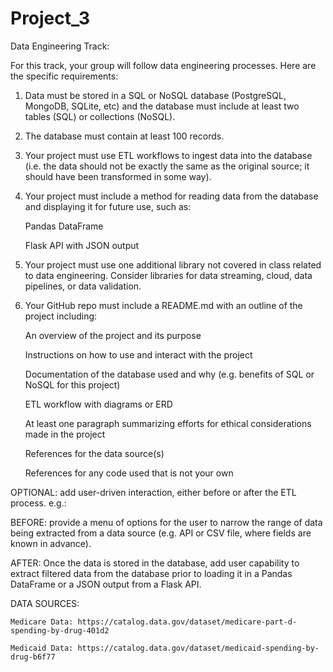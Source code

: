 # Project_3

Data Engineering Track:

For this track, your group will follow data engineering processes. Here are the specific requirements:

1. Data must be stored in a SQL or NoSQL database (PostgreSQL, MongoDB, SQLite, etc) and the database must include at least two tables (SQL) or collections (NoSQL).

2. The database must contain at least 100 records.

3. Your project must use ETL workflows to ingest data into the database (i.e. the data should not be exactly the same as the original source; it should have been transformed in some way).

4. Your project must include a method for reading data from the database and displaying it for future use, such as:

    Pandas DataFrame

    Flask API with JSON output

5. Your project must use one additional library not covered in class related to data engineering. Consider    libraries for data streaming, cloud, data pipelines, or data validation.

6. Your GitHub repo must include a README.md with an outline of the project including:

    An overview of the project and its purpose

    Instructions on how to use and interact with the project

    Documentation of the database used and why (e.g. benefits of SQL or NoSQL for this project)

    ETL workflow with diagrams or ERD

    At least one paragraph summarizing efforts for ethical considerations made in the project

    References for the data source(s)

    References for any code used that is not your own

OPTIONAL: add user-driven interaction, either before or after the ETL process. e.g.:

BEFORE: provide a menu of options for the user to narrow the range of data being extracted from a data source (e.g. API or CSV file, where fields are known in advance).

AFTER: Once the data is stored in the database, add user capability to extract filtered data from the database prior to loading it in a Pandas DataFrame or a JSON output from a Flask API.


DATA SOURCES:

    Medicare Data: https://catalog.data.gov/dataset/medicare-part-d-spending-by-drug-401d2

    Medicaid Data: https://catalog.data.gov/dataset/medicaid-spending-by-drug-b6f77




    
